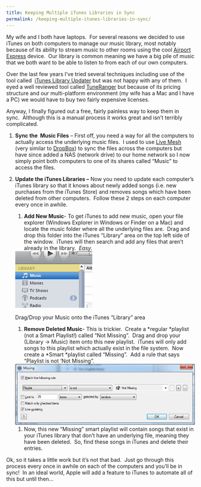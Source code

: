 ```yaml
---
title: Keeping Multiple iTunes Libraries in Sync
permalink: /keeping-multiple-itunes-libraries-in-sync/
---
```


My wife and I both have laptops.  For several reasons we decided to use iTunes on both computers to manage our music library, most notably because of its ability to stream music to other rooms using the cool <a href="http://www.apple.com/airportexpress/" target="_blank">Airport Express</a> device.  Our library is common meaning we have a big pile of music that we both want to be able to listen to from each of our own computers.

Over the last few years I&#8217;ve tried several techniques including use of the tool called  <a href="http://itlu.ownz.ch/wordpress/" target="_blank">iTunes Library Updater</a> but was not happy with any of them.  I eyed a well reviewed tool called <a href="http://www.acertant.com/web/tuneranger/" target="_blank">TuneRanger</a> but because of its pricing structure and our multi-platform environment (my wife has a Mac and I have a PC) we would have to buy two fairly expensive licenses.

Anyway, I finally figured out a free, fairly painless way to keep them in sync.  Although this is a manual process it works great and isn&#8217;t terribly complicated.

1. **Sync the  Music Files** &#8211; First off, you need a way for all the computers to actually access the underlying music files.  I used to use <a href="https://www.mesh.com" target="_blank">Live Mesh</a> (very similar to <a href="https://www.dropbox.com/" target="_blank">DropBox</a>) to sync the files across the computers but have since added a NAS (network drive) to our home network so I now simply point both computers to one of its shares called &#8220;Music&#8221; to access the files.
2. **Update the iTunes Libraries &#8211;** Now you need to update each computer&#8217;s iTunes library so that it knows about newly added songs (i.e. new purchases from the iTunes Store) and removes songs which have been deleted from other computers.  Follow these 2 steps on each computer every once in awhile.

   1. **Add New Music**- To get iTunes to add new music, open your file explorer (Windows Explorer in Windows or Finder on a Mac) and locate the music folder where all the underlying files are.  Drag and drop this folder into the iTunes &#8220;Library&#8221; area on the top left side of the window.  iTunes will then search and add any files that aren&#8217;t already in the library.  _Easy._

   <img class="size-full wp-image-50" title="iTunes Library" src="itunes_library.png" alt="" width="206" height="151" />

   <p class="wp-caption-text">
     Drag/Drop your Music onto the iTunes &#8220;Library&#8221; area
   </p>

   1. **Remove Deleted Music**- This is trickier.  Create a *regular *playlist (not a Smart Playlist!) called &#8220;Not Missing&#8221;.  Drag and drop your (Library -> Music) item onto this new playlist.  iTunes will only add songs to this playlist which actually exist in the file system.  Now create a *Smart *playlist called &#8220;Missing&#8221;.  Add a rule that says &#8220;Playlist is not &#8216;Not Missing&#8221;.

   <img class=" alignnone" title="itunes_playlist_missing" src="itunes_playlist.png" alt="iTunes Smart Playlist" />

   1. Now, this new &#8220;Missing&#8221; smart playlist will contain songs that exist in your iTunes library that don&#8217;t have an underlying file, meaning they have been deleted.  So, find these songs in iTunes and delete their entries.

Ok, so it takes a little work but it&#8217;s not that bad.  Just go through this process every once in awhile on each of the computers and you&#8217;ll be in sync!  In an ideal world, Apple will add a feature to iTunes to automate all of this but until then&#8230;
